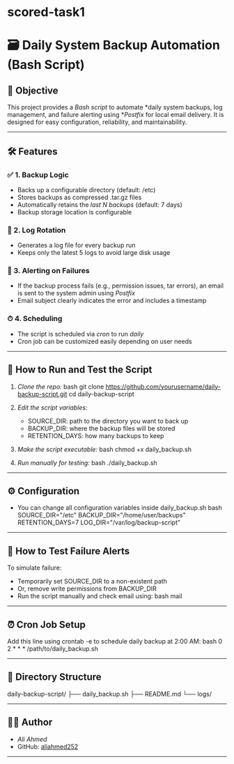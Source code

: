 # scored-task1
# 🗃 Daily System Backup Automation (Bash Script)

## 📌 Objective
This project provides a *Bash script* to automate *daily system backups, log management, and failure alerting using **Postfix* for local email delivery. It is designed for easy configuration, reliability, and maintainability.

---

## 🛠 Features

### ✅ 1. Backup Logic
- Backs up a configurable directory (default: /etc)
- Stores backups as compressed .tar.gz files
- Automatically retains the *last N backups* (default: 7 days)
- Backup storage location is configurable

### 🧾 2. Log Rotation
- Generates a log file for every backup run
- Keeps only the latest 5 logs to avoid large disk usage

### 🚨 3. Alerting on Failures
- If the backup process fails (e.g., permission issues, tar errors), an email is sent to the system admin using *Postfix*
- Email subject clearly indicates the error and includes a timestamp

### ⏱ 4. Scheduling
- The script is scheduled via *cron* to run *daily*
- Cron job can be customized easily depending on user needs

---

## 🧪 How to Run and Test the Script

1. *Clone the repo:*
   bash
   git clone https://github.com/yourusername/daily-backup-script.git
   cd daily-backup-script
   

2. *Edit the script variables:*
   - SOURCE_DIR: path to the directory you want to back up
   - BACKUP_DIR: where the backup files will be stored
   - RETENTION_DAYS: how many backups to keep

3. *Make the script executable:*
   bash
   chmod +x daily_backup.sh
   

4. *Run manually for testing:*
   bash
   ./daily_backup.sh
   

---

## ⚙ Configuration

- You can change all configuration variables inside daily_backup.sh
  bash
  SOURCE_DIR="/etc"
  BACKUP_DIR="/home/user/backups"
  RETENTION_DAYS=7
  LOG_DIR="/var/log/backup-script"
  

---

## 🧪 How to Test Failure Alerts

To simulate failure:
- Temporarily set SOURCE_DIR to a non-existent path
- Or, remove write permissions from BACKUP_DIR
- Run the script manually and check email using:
  bash
  mail
  

---

## ⏰ Cron Job Setup

Add this line using crontab -e to schedule daily backup at 2:00 AM:
bash
0 2 * * * /path/to/daily_backup.sh


---

## 📁 Directory Structure


daily-backup-script/
├── daily_backup.sh
├── README.md
└── logs/


---

## 🧑‍💻 Author

- *Ali Ahmed*
- GitHub: [aliahmed252](https://github.com/aliahmed252)

---
